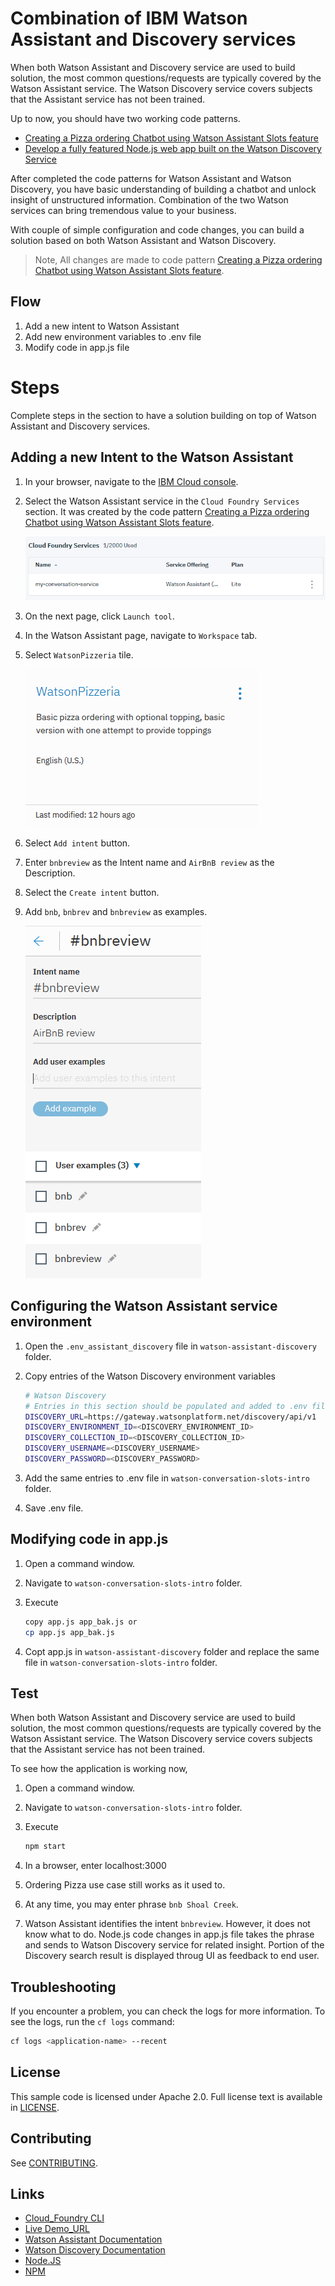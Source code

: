 
# Combination of IBM Watson Assistant and Discovery services

When both Watson Assistant and Discovery service are used to build solution, the most common questions/requests are typically covered by the Watson Assistant service. The Watson Discovery service covers subjects that the Assistant service has not been trained.

Up to now, you should have two working code patterns.
* [Creating a Pizza ordering Chatbot using Watson Assistant Slots feature](https://github.com/IBM/watson-conversation-slots-intro/)
* [Develop a fully featured Node.js web app built on the Watson Discovery Service](https://github.com/IBM/watson-discovery-ui?cm_sp=Developer-_-develop-a-fully-featured-web-app-built-on-the-watson-discovery-service-_-Get-the-Code)

After completed the code patterns for Watson Assistant and Watson Discovery, you have basic understanding of building a chatbot and unlock insight of unstructured information. Combination of the two Watson services can bring tremendous value to your business.

With couple of simple configuration and code changes, you can build a solution based on both Watson Assistant and Watson Discovery.

> Note, All changes are made to code pattern [Creating a Pizza ordering Chatbot using Watson Assistant Slots feature](https://github.com/IBM/watson-conversation-slots-intro/).


## Flow
1. Add a new intent to Watson Assistant
1. Add new environment variables to .env file
1. Modify code in app.js file


# Steps

Complete steps in the section to have a solution building on top of Watson Assistant and Discovery services.


## Adding a new Intent to the Watson Assistant

1. In your browser, navigate to the [IBM Cloud console](https://console.ng.bluemix.net/dashboard/services).

1. Select the Watson Assistant service in the `Cloud Foundry Services` section. It was created by the code pattern [Creating a Pizza ordering Chatbot using Watson Assistant Slots feature](https://github.com/IBM/watson-conversation-slots-intro/).

    ![Screen capture of Services list](doc/source/images/conversation_service.png)

1. On the next page, click `Launch tool`.

1. In the Watson Assistant page, navigate to `Workspace` tab.

1. Select `WatsonPizzeria` tile. 

    ![Screen capture of Services list](doc/source/images/assistant_pizzeria.png)

1. Select `Add intent` button.

1. Enter `bnbreview` as the Intent name and `AirBnB review` as the Description. 

1. Select the `Create intent` button. 

1. Add `bnb`, `bnbrev` and `bnbreview` as examples.

    ![Screen capture of Services list](doc/source/images/assistant_bnbreview.png)



## Configuring the Watson Assistant service environment

1. Open the `.env_assistant_discovery` file in `watson-assistant-discovery` folder.

1. Copy entries of the Watson Discovery environment variables

    ```bash
    # Watson Discovery
    # Entries in this section should be populated and added to .env file in "watson-conversation-slots-intro" folder
    DISCOVERY_URL=https://gateway.watsonplatform.net/discovery/api/v1
    DISCOVERY_ENVIRONMENT_ID=<DISCOVERY_ENVIRONMENT_ID>
    DISCOVERY_COLLECTION_ID=<DISCOVERY_COLLECTION_ID>
    DISCOVERY_USERNAME=<DISCOVERY_USERNAME>
    DISCOVERY_PASSWORD=<DISCOVERY_PASSWORD>
    ```

1. Add the same entries to .env file in `watson-conversation-slots-intro` folder.

1. Save .env file.


## Modifying code in app.js

1. Open a command window.

1. Navigate to `watson-conversation-slots-intro` folder.

1. Execute

    ```bash
    copy app.js app_bak.js or
    cp app.js app_bak.js
    ```

1. Copt app.js in `watson-assistant-discovery` folder and replace the same file in `watson-conversation-slots-intro` folder.


## Test

When both Watson Assistant and Discovery service are used to build solution, the most common questions/requests are typically covered by the Watson Assistant service. The Watson Discovery service covers subjects that the Assistant service has not been trained.

To see how the application is working now,

1. Open a command window.

1. Navigate to `watson-conversation-slots-intro` folder.

1. Execute

    ```bash
    npm start
    ```

1. In a browser, enter localhost:3000

1. Ordering Pizza use case still works as it used to.

1. At any time, you may enter phrase `bnb Shoal Creek`. 

1. Watson Assistant identifies the intent `bnbreview`. However, it does not know what to do. Node.js code changes in app.js file takes the phrase and sends to Watson Discovery service for related insight. Portion of the Discovery search result is displayed throug UI as feedback to end user.


## Troubleshooting

If you encounter a problem, you can check the logs for more information. To see the logs, run the `cf logs` command:

```bash
cf logs <application-name> --recent
```


## License

This sample code is licensed under Apache 2.0. Full license text is available in [LICENSE](LICENSE).


## Contributing

See [CONTRIBUTING](CONTRIBUTING.md).


## Links

* [Cloud_Foundry CLI](https://github.com/cloudfoundry/cli#downloads)
* [Live Demo_URL](http://maximobot.mybluemix.net/)
* [Watson Assistant Documentation](https://console.bluemix.net/docs/services/conversation/getting-started.html#gettingstarted)
* [Watson Discovery Documentation](https://console.bluemix.net/docs/services/discovery/getting-started.html#gettingstarted)
* [Node.JS](http://nodejs.org/)
* [NPM](https://www.npmjs.com/)
